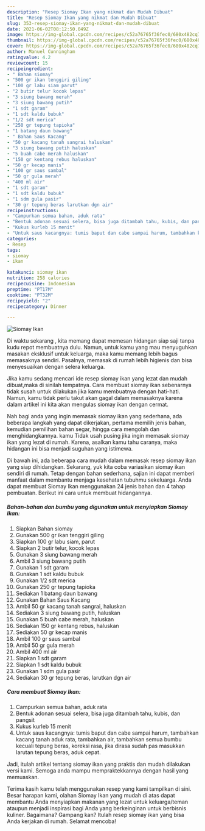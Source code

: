 ```yaml
---
description: "Resep Siomay Ikan yang nikmat dan Mudah Dibuat"
title: "Resep Siomay Ikan yang nikmat dan Mudah Dibuat"
slug: 353-resep-siomay-ikan-yang-nikmat-dan-mudah-dibuat
date: 2021-06-02T08:12:50.049Z
image: https://img-global.cpcdn.com/recipes/c52a76765f36fec0/680x482cq70/siomay-ikan-foto-resep-utama.jpg
thumbnail: https://img-global.cpcdn.com/recipes/c52a76765f36fec0/680x482cq70/siomay-ikan-foto-resep-utama.jpg
cover: https://img-global.cpcdn.com/recipes/c52a76765f36fec0/680x482cq70/siomay-ikan-foto-resep-utama.jpg
author: Manuel Cunningham
ratingvalue: 4.2
reviewcount: 15
recipeingredient:
- " Bahan siomay"
- "500 gr ikan tenggiri giling"
- "100 gr labu siam parut"
- "2 butir telur kocok lepas"
- "3 siung bawang merah"
- "3 siung bawang putih"
- "1 sdt garam"
- "1 sdt kaldu bubuk"
- "1/2 sdt merica"
- "250 gr tepung tapioka"
- "1 batang daun bawang"
- " Bahan Saus Kacang"
- "50 gr kacang tanah sangrai haluskan"
- "3 siung bawang putih haluskan"
- "5 buah cabe merah haluskan"
- "150 gr kentang rebus haluskan"
- "50 gr kecap manis"
- "100 gr saus sambal"
- "50 gr gula merah"
- "400 ml air"
- "1 sdt garam"
- "1 sdt kaldu bubuk"
- "1 sdm gula pasir"
- "30 gr tepung beras larutkan dgn air"
recipeinstructions:
- "Campurkan semua bahan, aduk rata"
- "Bentuk adonan sesuai selera, bisa juga ditambah tahu, kubis, dan pangsit"
- "Kukus kurleb 15 menit"
- "Untuk saus kacangnya: tumis baput dan cabe sampai harum, tambahkan kacang tanah aduk rata, tambahkan air, tambahkan semua bumbu kecuali tepung beras, koreksi rasa, jika dirasa sudah pas masukkan larutan tepung beras, aduk cepat."
categories:
- Resep
tags:
- siomay
- ikan

katakunci: siomay ikan 
nutrition: 258 calories
recipecuisine: Indonesian
preptime: "PT17M"
cooktime: "PT32M"
recipeyield: "2"
recipecategory: Dinner

---
```



![Siomay Ikan](https://img-global.cpcdn.com/recipes/c52a76765f36fec0/680x482cq70/siomay-ikan-foto-resep-utama.jpg)

Di waktu  sekarang , kita memang dapat memesan hidangan siap saji tanpa kudu repot membuatnya dulu. Namun, untuk kamu yang mau menyuguhkan masakan eksklusif untuk keluarga, maka kamu memang lebih bagus memasaknya sendiri. Pasalnya, memasak di rumah lebih higienis dan bisa menyesuaikan dengan selera keluarga.

Jika kamu sedang mencari ide resep siomay ikan yang lezat dan mudah dibuat,maka di sinilah tempatnya. Cara membuat siomay ikan  sebenarnya tidak susah untuk dilakukan jika kamu membuatnya dengan hati-hati. Namun, kamu tidak perlu takut akan gagal dalam memasaknya 
karena dalam artikel ini kita akan mengulas siomay ikan dengan cermat.  



Nah bagi anda yang ingin memasak siomay ikan yang sederhana, ada beberapa langkah yang dapat dikerjakan, pertama memilih jenis bahan, kemudian pemilihan bahan segar, hingga cara mengolah dan menghidangkannya. kamu Tidak usah pusing jika ingin memasak siomay ikan yang lezat di rumah. Karena, asalkan kamu  tahu caranya, maka hidangan ini bisa menjadi suguhan yang istimewa.

Di bawah ini, ada beberapa cara mudah dalam memasak resep siomay ikan yang siap dihidangkan. Sekarang, yuk kita coba variasikan siomay ikan sendiri di rumah. Tetap dengan bahan sederhana, sajian ini dapat memberi manfaat dalam membantu menjaga kesehatan tubuhmu sekeluarga. Anda dapat membuat Siomay Ikan menggunakan 24 jenis bahan dan 4 tahap pembuatan. Berikut ini cara untuk membuat hidangannya.

<!--inarticleads1-->

##### Bahan-bahan dan bumbu yang digunakan untuk menyiapkan Siomay Ikan:

1. Siapkan  Bahan siomay
1. Gunakan 500 gr ikan tenggiri giling
1. Siapkan 100 gr labu siam, parut
1. Siapkan 2 butir telur, kocok lepas
1. Gunakan 3 siung bawang merah
1. Ambil 3 siung bawang putih
1. Gunakan 1 sdt garam
1. Gunakan 1 sdt kaldu bubuk
1. Gunakan 1/2 sdt merica
1. Gunakan 250 gr tepung tapioka
1. Sediakan 1 batang daun bawang
1. Gunakan  Bahan Saus Kacang
1. Ambil 50 gr kacang tanah sangrai, haluskan
1. Sediakan 3 siung bawang putih, haluskan
1. Gunakan 5 buah cabe merah, haluskan
1. Sediakan 150 gr kentang rebus, haluskan
1. Sediakan 50 gr kecap manis
1. Ambil 100 gr saus sambal
1. Ambil 50 gr gula merah
1. Ambil 400 ml air
1. Siapkan 1 sdt garam
1. Siapkan 1 sdt kaldu bubuk
1. Gunakan 1 sdm gula pasir
1. Sediakan 30 gr tepung beras, larutkan dgn air




<!--inarticleads2-->

##### Cara membuat Siomay Ikan:

1. Campurkan semua bahan, aduk rata
1. Bentuk adonan sesuai selera, bisa juga ditambah tahu, kubis, dan pangsit
1. Kukus kurleb 15 menit
1. Untuk saus kacangnya: tumis baput dan cabe sampai harum, tambahkan kacang tanah aduk rata, tambahkan air, tambahkan semua bumbu kecuali tepung beras, koreksi rasa, jika dirasa sudah pas masukkan larutan tepung beras, aduk cepat.




Jadi, itulah artikel tentang  siomay ikan  yang praktis dan mudah dilakukan versi kami. Semoga anda mampu mempraktekkannya dengan hasil yang memuaskan. 

Terima kasih kamu telah menggunakan resep yang kami tampilkan di sini. Besar harapan kami, olahan  Siomay Ikan yang mudah di atas dapat membantu Anda menyiapkan makanan yang lezat untuk keluarga/teman ataupun menjadi inspirasi bagi Anda yang berkeinginan untuk berbisnis kuliner. Bagaimana? Gampang kan? Itulah resep siomay ikan yang bisa Anda kerjakan di rumah. Selamat mencoba!

